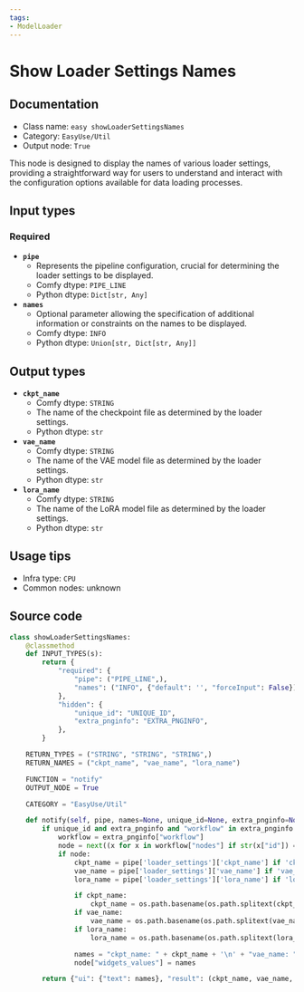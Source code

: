 ```yaml
---
tags:
- ModelLoader
---
```


# Show Loader Settings Names
## Documentation
- Class name: `easy showLoaderSettingsNames`
- Category: `EasyUse/Util`
- Output node: `True`

This node is designed to display the names of various loader settings, providing a straightforward way for users to understand and interact with the configuration options available for data loading processes.
## Input types
### Required
- **`pipe`**
    - Represents the pipeline configuration, crucial for determining the loader settings to be displayed.
    - Comfy dtype: `PIPE_LINE`
    - Python dtype: `Dict[str, Any]`
- **`names`**
    - Optional parameter allowing the specification of additional information or constraints on the names to be displayed.
    - Comfy dtype: `INFO`
    - Python dtype: `Union[str, Dict[str, Any]]`
## Output types
- **`ckpt_name`**
    - Comfy dtype: `STRING`
    - The name of the checkpoint file as determined by the loader settings.
    - Python dtype: `str`
- **`vae_name`**
    - Comfy dtype: `STRING`
    - The name of the VAE model file as determined by the loader settings.
    - Python dtype: `str`
- **`lora_name`**
    - Comfy dtype: `STRING`
    - The name of the LoRA model file as determined by the loader settings.
    - Python dtype: `str`
## Usage tips
- Infra type: `CPU`
- Common nodes: unknown


## Source code
```python
class showLoaderSettingsNames:
    @classmethod
    def INPUT_TYPES(s):
        return {
            "required": {
                "pipe": ("PIPE_LINE",),
                "names": ("INFO", {"default": '', "forceInput": False}),
            },
            "hidden": {
                "unique_id": "UNIQUE_ID",
                "extra_pnginfo": "EXTRA_PNGINFO",
            },
        }

    RETURN_TYPES = ("STRING", "STRING", "STRING",)
    RETURN_NAMES = ("ckpt_name", "vae_name", "lora_name")

    FUNCTION = "notify"
    OUTPUT_NODE = True

    CATEGORY = "EasyUse/Util"

    def notify(self, pipe, names=None, unique_id=None, extra_pnginfo=None):
        if unique_id and extra_pnginfo and "workflow" in extra_pnginfo:
            workflow = extra_pnginfo["workflow"]
            node = next((x for x in workflow["nodes"] if str(x["id"]) == unique_id), None)
            if node:
                ckpt_name = pipe['loader_settings']['ckpt_name'] if 'ckpt_name' in pipe['loader_settings'] else ''
                vae_name = pipe['loader_settings']['vae_name'] if 'vae_name' in pipe['loader_settings'] else ''
                lora_name = pipe['loader_settings']['lora_name'] if 'lora_name' in pipe['loader_settings'] else ''

                if ckpt_name:
                    ckpt_name = os.path.basename(os.path.splitext(ckpt_name)[0])
                if vae_name:
                    vae_name = os.path.basename(os.path.splitext(vae_name)[0])
                if lora_name:
                    lora_name = os.path.basename(os.path.splitext(lora_name)[0])

                names = "ckpt_name: " + ckpt_name + '\n' + "vae_name: " + vae_name + '\n' + "lora_name: " + lora_name
                node["widgets_values"] = names

        return {"ui": {"text": names}, "result": (ckpt_name, vae_name, lora_name)}

```
